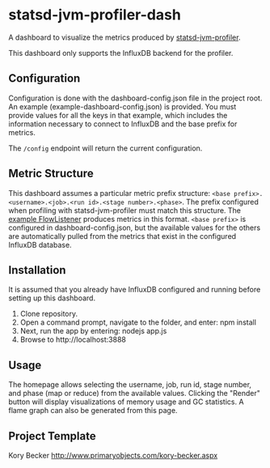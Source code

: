 # statsd-jvm-profiler-dash
A dashboard to visualize the metrics produced by
[statsd-jvm-profiler](https://github.com/etsy/statsd-jvm-profiler).

This dashboard only supports the InfluxDB backend for the profiler.

## Configuration
Configuration is done with the dashboard-config.json file in the
project root.  An example (example-dashboard-config.json) is provided.
You must provide values for all the keys in that example, which
includes the information necessary to connect to InfluxDB and the base
prefix for metrics.

The `/config` endpoint will return the current configuration.

## Metric Structure
This dashboard assumes a particular metric prefix structure: `<base
prefix>.<username>.<job>.<run id>.<stage number>.<phase>`.  The
prefix configured when profiling with statsd-jvm-profiler must match
this structure.  The [example FlowListener](https://github.com/etsy/statsd-jvm-profiler/blob/master/example/StatsDProfilerFlowListener.scala) 
produces metrics in this format.  `<base prefix>` is configured in
dashboard-config.json, but the available values for the others are
automatically pulled from the metrics that exist in the configured
InfluxDB database.
 

## Installation
It is assumed that you already have InfluxDB configured and running
before setting up this dashboard.

1. Clone repository.
2. Open a command prompt, navigate to the folder, and enter: npm install
3. Next, run the app by entering: nodejs app.js
4. Browse to http://localhost:3888

## Usage
The homepage allows selecting the username, job, run id, stage number,
and phase (map or reduce) from the available values.  Clicking the
"Render" button will display visualizations of memory usage and GC
statistics.  A flame graph can also be generated from this page.

## Project Template
Kory Becker http://www.primaryobjects.com/kory-becker.aspx
